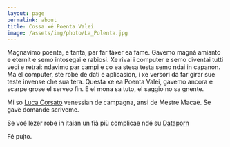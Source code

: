 ```yaml
---
layout: page
permalink: about
title: Cossa xé Poenta Valei
image: /assets/img/photo/La_Polenta.jpg
---
```


Magnavimo poenta, e tanta, par far tàxer ea fame. Gavemo magnà amianto e eternit e semo intosegai e rabiosi. Xe rivai i computer e semo diventai tutti veci e retrai: ndavimo par campi e co ea stesa testa semo ndai in capanon. Ma el computer, ste robe de dati e aplicasion, i xe versóri da far girar sue teste invense che sua tera. Questa xe ea Poenta Valei, gavemo ancora e scarpe grose el serveo fin. E el mona sa tuto, el saggio no sa gnente.

Mi so [Luca Corsato](https://lucacorsato.com/) venessian de campagna, ansi de Mestre Macaè. Se gavè domande scriveme.

Se voé lezer robe in itaian un fià più complicae ndé su [Dataporn](https://dataporn.me)

Fé pujto.

